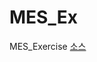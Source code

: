# MES_Ex
MES_Exercise
[소스](https://github.com/JongWon112/SmartFactory_MiniPrj_FinalInspection/blob/main/%EC%B6%9C%ED%95%98%EA%B2%80%EC%82%ACPPT.pdf)
